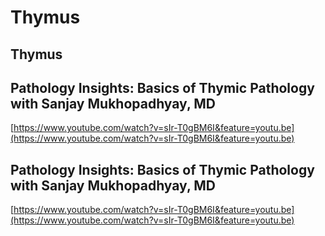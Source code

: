 # Thymus

## Thymus

## Pathology Insights: Basics of Thymic Pathology with Sanjay Mukhopadhyay, MD

[https://www.youtube.com/watch?v=sIr-T0gBM6I&feature=youtu.be](https://www.youtube.com/watch?v=sIr-T0gBM6I&feature=youtu.be)

## Pathology Insights: Basics of Thymic Pathology with Sanjay Mukhopadhyay, MD

[https://www.youtube.com/watch?v=sIr-T0gBM6I&feature=youtu.be](https://www.youtube.com/watch?v=sIr-T0gBM6I&feature=youtu.be)

